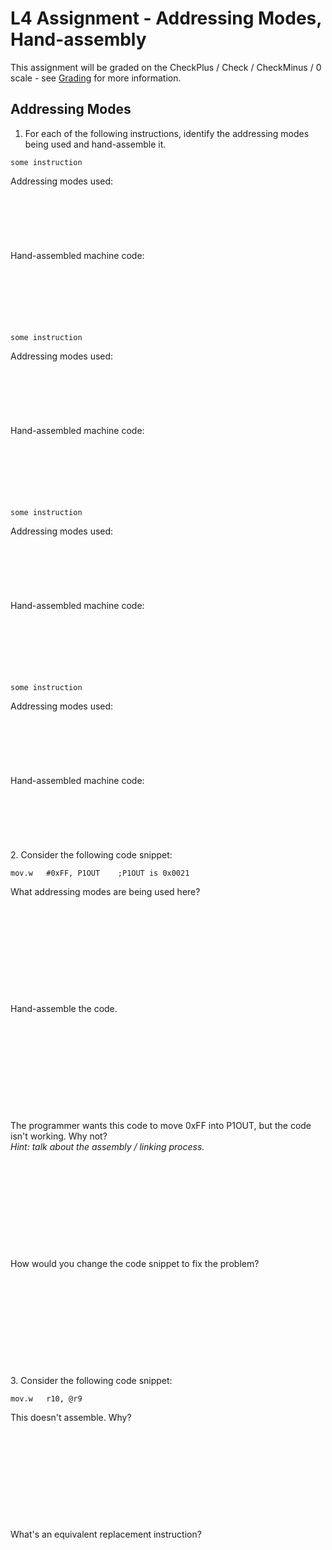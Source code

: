 # L4 Assignment - Addressing Modes, Hand-assembly

This assignment will be graded on the CheckPlus / Check / CheckMinus / 0 scale - see [Grading](/admin/grading.html) for more information.

## Addressing Modes

1. For each of the following instructions, identify the addressing modes being used and hand-assemble it.
```
some instruction
```
Addressing modes used:
<br>
<br>
<br>
<br>
<br>
<br>
<br>
Hand-assembled machine code:
<br>
<br>
<br>
<br>
<br>
<br>
<br>
```
some instruction
```
Addressing modes used:
<br>
<br>
<br>
<br>
<br>
<br>
<br>
Hand-assembled machine code:
<br>
<br>
<br>
<br>
<br>
<br>
<br>
```
some instruction
```
Addressing modes used:
<br>
<br>
<br>
<br>
<br>
<br>
<br>
Hand-assembled machine code:
<br>
<br>
<br>
<br>
<br>
<br>
<br>
```
some instruction
```
Addressing modes used:
<br>
<br>
<br>
<br>
<br>
<br>
<br>
Hand-assembled machine code:
<br>
<br>
<br>
<br>
<br>
<br>
<br>
2. Consider the following code snippet:
```
mov.w   #0xFF, P1OUT    ;P1OUT is 0x0021
```
What addressing modes are being used here?
<br>
<br>
<br>
<br>
<br>
<br>
<br>
<br>
<br>
<br>
<br>
Hand-assemble the code.
<br>
<br>
<br>
<br>
<br>
<br>
<br>
<br>
<br>
<br>
<br>
The programmer wants this code to move 0xFF into P1OUT, but the code isn't working.  Why not?  
*Hint: talk about the assembly / linking process.*
<br>
<br>
<br>
<br>
<br>
<br>
<br>
<br>
<br>
<br>
<br>
How would you change the code snippet to fix the problem?
<br>
<br>
<br>
<br>
<br>
<br>
<br>
<br>
<br>
<br>
<br>
3. Consider the following code snippet:
```
mov.w   r10, @r9
```

This doesn't assemble.  Why?
<br>
<br>
<br>
<br>
<br>
<br>
<br>
<br>
<br>
<br>
<br>
What's an equivalent replacement instruction?
<br>
<br>
<br>
<br>
<br>
<br>
<br>
<br>
<br>
<br>
<br>
